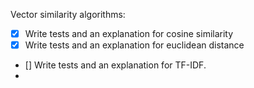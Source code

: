 Vector similarity algorithms: 

- [X] Write tests and an explanation for cosine similarity
- [X] Write tests and an explanation for euclidean distance
- [] Write tests and an explanation for TF-IDF.
-